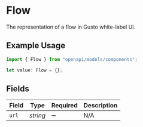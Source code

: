 # Flow

The representation of a flow in Gusto white-label UI.

## Example Usage

```typescript
import { Flow } from "openapi/models/components";

let value: Flow = {};
```

## Fields

| Field              | Type               | Required           | Description        |
| ------------------ | ------------------ | ------------------ | ------------------ |
| `url`              | *string*           | :heavy_minus_sign: | N/A                |